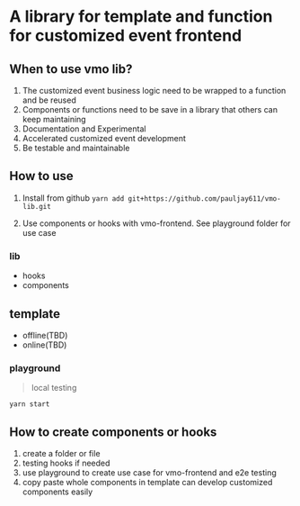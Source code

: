 # A library for template and function for customized event frontend

## When to use vmo lib?
1. The customized event business logic need to be wrapped to a function and be reused
2. Components or functions need to be save in a library that others can keep maintaining
3. Documentation and Experimental
4. Accelerated customized event development
5. Be testable and maintainable

## How to use 
1. Install from github
`yarn add git+https://github.com/pauljay611/vmo-lib.git`

2. Use components or hooks with vmo-frontend. See playground folder for use case

### lib

- hooks
- components

## template

- offline(TBD)
- online(TBD)

### playground
> local testing

`yarn start`

## How to create components or hooks
1. create a folder or file 
2. testing hooks if needed
3. use playground to create use case for vmo-frontend and e2e testing
4. copy paste whole components in template can develop customized components easily